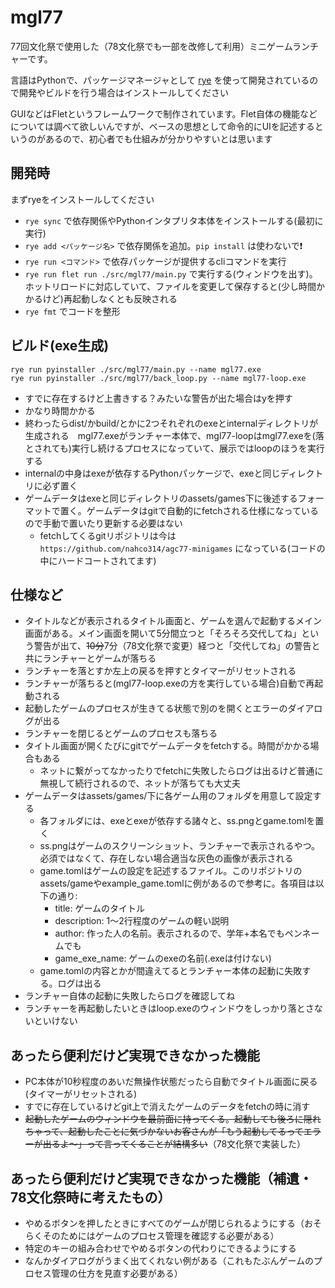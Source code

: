 # mgl77

77回文化祭で使用した（78文化祭でも一部を改修して利用）ミニゲームランチャーです。

言語はPythonで、パッケージマネージャとして [rye](https://rye-up.com/) を使って開発されているので開発やビルドを行う場合はインストールしてください

GUIなどはFletというフレームワークで制作されています。Flet自体の機能などについては調べて欲しいんですが、ベースの思想として命令的にUIを記述するというのがあるので、初心者でも仕組みが分かりやすいとは思います

## 開発時

まずryeをインストールしてください

- `rye sync` で依存関係やPythonインタプリタ本体をインストールする(最初に実行)
- `rye add <パッケージ名>` で依存関係を追加。`pip install` は使わないで❗️
- `rye run <コマンド>` で依存パッケージが提供するcliコマンドを実行
- `rye run flet run ./src/mgl77/main.py` で実行する(ウィンドウを出す)。ホットリロードに対応していて、ファイルを変更して保存すると(少し時間かかるけど)再起動しなくとも反映される
- `rye fmt` でコードを整形

## ビルド(exe生成)

```commandline
rye run pyinstaller ./src/mgl77/main.py --name mgl77.exe
rye run pyinstaller ./src/mgl77/back_loop.py --name mgl77-loop.exe
```

- すでに存在するけど上書きする？みたいな警告が出た場合はyを押す
- かなり時間かかる
- 終わったらdist/かbuild/とかに2つそれぞれのexeとinternalディレクトリが生成される　mgl77.exeがランチャー本体で、mgl77-loopはmgl77.exeを(落とされても)実行し続けるプロセスになっていて、展示ではloopのほうを実行する
- internalの中身はexeが依存するPythonパッケージで、exeと同じディレクトリに必ず置く
- ゲームデータはexeと同じディレクトリのassets/games下に後述するフォーマットで置く。ゲームデータはgitで自動的にfetchされる仕様になっているので手動で置いたり更新する必要はない
  - fetchしてくるgitリポジトリは今は `https://github.com/nahco314/agc77-minigames` になっている(コードの中にハードコートされてます)

## 仕様など
- タイトルなどが表示されるタイトル画面と、ゲームを選んで起動するメイン画面がある。メイン画面を開いて5分間立つと「そろそろ交代してね」という警告が出て、~~10分~~7分（78文化祭で変更）経つと「交代してね」の警告と共にランチャーとゲームが落ちる
- ランチャーを落とすか左上の戻るを押すとタイマーがリセットされる
- ランチャーが落ちると(mgl77-loop.exeの方を実行している場合)自動で再起動される
- 起動したゲームのプロセスが生きてる状態で別のを開くとエラーのダイアログが出る
- ランチャーを閉じるとゲームのプロセスも落ちる
- タイトル画面が開くたびにgitでゲームデータをfetchする。時間がかかる場合もある
  - ネットに繋がってなかったりでfetchに失敗したらログは出るけど普通に無視して続行されるので、ネットが落ちても大丈夫
- ゲームデータはassets/games/下に各ゲーム用のフォルダを用意して設定する
  - 各フォルダには、exeとexeが依存する諸々と、ss.pngとgame.tomlを置く
  - ss.pngはゲームのスクリーンショット、ランチャーで表示されるやつ。必須ではなくて、存在しない場合適当な灰色の画像が表示される
  - game.tomlはゲームの設定を記述するファイル。このリポジトリのassets/gameやexample_game.tomlに例があるので参考に。各項目は以下の通り:
    - title: ゲームのタイトル
    - description: 1〜2行程度のゲームの軽い説明
    - author: 作った人の名前。表示されるので、学年+本名でもペンネームでも
    - game_exe_name: ゲームのexeの名前(.exeは付けない)
  - game.tomlの内容とかが間違えてるとランチャー本体の起動に失敗する。ログは出る
- ランチャー自体の起動に失敗したらログを確認してね
- ランチャーを再起動したいときはloop.exeのウィンドウをしっかり落とさないといけない
 
## あったら便利だけど実現できなかった機能
- PC本体が10秒程度のあいだ無操作状態だったら自動でタイトル画面に戻る(タイマーがリセットされる)
- すでに存在しているけどgit上で消えたゲームのデータをfetchの時に消す
- ~~起動したゲームのウィンドウを最前面に持ってくる。起動しても後ろに隠れちゃって、起動したことに気づかないお客さんが「もう起動してるってエラーが出るよ〜」って言ってくることが結構多い~~（78文化祭で実装した）

## あったら便利だけど実現できなかった機能（補遺・78文化祭時に考えたもの）
 - やめるボタンを押したときにすべてのゲームが閉じられるようにする（おそらくそのためにはゲームのプロセス管理を確認する必要がある）
 - 特定のキーの組み合わせでやめるボタンの代わりにできるようにする
 - なんかダイアログがうまく出てくれない例がある（これもたぶんゲームのプロセス管理の仕方を見直す必要がある）